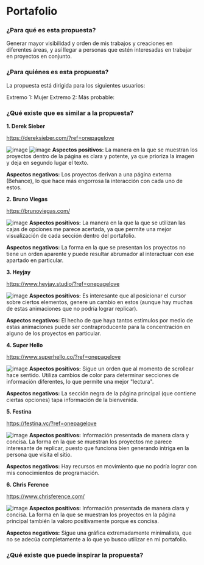 # Portafolio
### ¿Para qué es esta propuesta?

Generar mayor visibilidad y orden de mis trabajos y creaciones en diferentes áreas, y así llegar a personas que estén interesadas en trabajar en proyectos en conjunto.

### ¿Para quiénes es esta propuesta?

La propuesta está dirigida para los siguientes usuarios:

Extremo 1: Mujer
Extremo 2:
Más probable:

### ¿Qué existe que es similar a la propuesta?

**1. Derek Sieber**

https://dereksieber.com/?ref=onepagelove

![image]()
![image]()
**Aspectos positivos:** La manera en la que se muestran los proyectos dentro de la página es clara y potente, ya que prioriza la imagen y deja en segundo lugar el texto.

**Aspectos negativos:** Los proyectos derivan a una página externa (Behance), lo que hace más engorrosa la interacción con cada uno de estos.

**2. Bruno Viegas**

https://brunoviegas.com/

![image]()
**Aspectos positivos:** La manera en la que la que se utilizan las cajas de opciones me parece acertada, ya que permite una mejor visualización de cada sección dentro del portafolio.

**Aspectos negativos:** La forma en la que se presentan los proyectos no tiene un orden aparente y puede resultar abrumador al interactuar con ese apartado en particular.

**3. Heyjay**

https://www.heyjay.studio/?ref=onepagelove

![image]()
**Aspectos positivos:** Es interesante que al posicionar el cursor sobre ciertos elementos, genere un cambio en estos (aunque hay muchas de estas animaciones que no podría lograr replicar).

**Aspectos negativos:** El hecho de que haya tantos estímulos por medio de estas animaciones puede ser contraproducente para la concentración en alguno de los proyectos en particular.

**4. Super Hello**

https://www.superhello.co/?ref=onepagelove

![image]()
**Aspectos positivos:** Sigue un orden que al momento de scrollear hace sentido. Utiliza cambios de color para determinar secciones de información diferentes, lo que permite una mejor "lectura".

**Aspectos negativos:** La sección negra de la página principal (que contiene ciertas opciones) tapa información de la bienvenida.

**5. Festina**

https://festina.vc/?ref=onepagelove

![image]()
**Aspectos positivos:** Información presentada de manera clara y concisa. La forma en la que se muestran los proyectos me parece interesante de replicar, puesto que funciona bien generando intriga en la persona que visita el sitio.

**Aspectos negativos:** Hay recursos en movimiento que no podría lograr con mis conocimientos de programación.

**6. Chris Ference**

https://www.chrisference.com/

![image]()
**Aspectos positivos:** Información presentada de manera clara y concisa. La forma en la que se muestran los proyectos en la página principal también la valoro positivamente porque es concisa.

**Aspectos negativos:** Sigue una gráfica extremadamente minimalista, que no se adecúa completamente a lo que yo busco utilizar en mi portafolio.

### ¿Qué existe que puede inspirar la propuesta?
